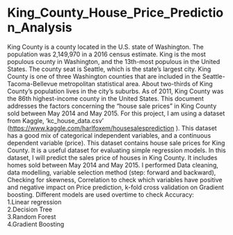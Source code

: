 # King_County_House_Price_Prediction_Analysis
King County is a county located in the U.S. state of Washington. The population was 2,149,970 in a 2016 census estimate. King is the most populous county in Washington, and the 13th-most populous in the United States. The county seat is Seattle, which is the state’s largest city. King County is one of three Washington counties that are included in the Seattle-Tacoma-Bellevue metropolitan statistical area. About two-thirds of King County’s population lives in the city’s suburbs. As of 2011, King County was the 86th highest-income county in the United States. This document addresses the factors concerning the “house sale prices” in King County sold between May 2014 and May 2015.  For this project, I am using a dataset from Kaggle, ‘kc_house_data.csv’ (https://www.kaggle.com/harlfoxem/housesalesprediction ). This dataset has a good mix of categorical independent variables, and a continuous dependent variable (price). This dataset contains house sale prices for King County. It is a useful dataset for evaluating simple regression models. In this dataset, I will predict the sales price of houses in King County. It includes homes sold between May 2014 and May 2015.  I performed Data cleaning, data modelling, variable selection method (step: forward and backward), Checking for skewness, Correlation to check which variables have positive and negative impact on Price prediction, k-fold cross validation on Gradient boosting.  Different models are used overtime to check Accuracy:  
1.Linear regression  
2.Decision Tree  
3.Random Forest  
4.Gradient Boosting
